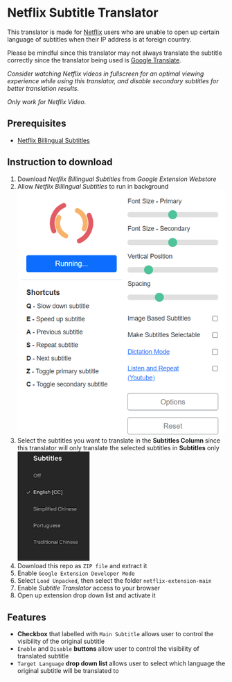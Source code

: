 # Netflix Subtitle Translator
This translator is made for  [Netflix](https://netflix.com/) users who are unable to open up certain language of subtitles when their IP address is at foreign country.

Please be mindful since this translator may not always translate the subtitle correctly since the translator being used is [Google Translate](https://translate.google.com/).

<i>Consider watching Netflix videos in fullscreen for an optimal viewing experience while using this translator, and disable secondary subtitles for better translation results.

Only work for Netflix Video.</i>

## Prerequisites
- [Netflix Billingual Subtitles](https://chrome.google.com/webstore/detail/netflix-bilingual-subtitl/ociifpecaephgjmjlkepjmiemcjidbgn)

## Instruction to download

1. Download <i>Netflix Billingual Subtitles</i> from <i>Google Extension Webstore</i>
2. Allow <i>Netflix Billingual Subtitles</i> to run in background 
![bilingualRunning](assets/bilingualRunning.png)
3. Select the subtitles you want to translate in the <strong> Subtitles Column </strong> since this translator will only translate the selected subtitles in <strong>Subtitles</strong> only 
![subtitleColumn](assets/subtitleColumn.png)
4. Download this repo as ``ZIP file`` and extract it
5. Enable ``Google Extension Developer Mode``
6. Select ``Load Unpacked``, then select the folder ``netflix-extension-main``
7. Enable <i>Subtitle Translator</i> access to your browser
8. Open up extension drop down list and activate it

## Features
- <strong>Checkbox</strong> that labelled with ``Main Subtitle`` allows user to control the visibility of the original subtitle
- ``Enable`` and ``Disable`` <strong>buttons </strong>allow user to control the visibility of translated subtitle
- ``Target Language`` <strong>drop down list </strong>allows user to select which language the original subtitle will be translated to